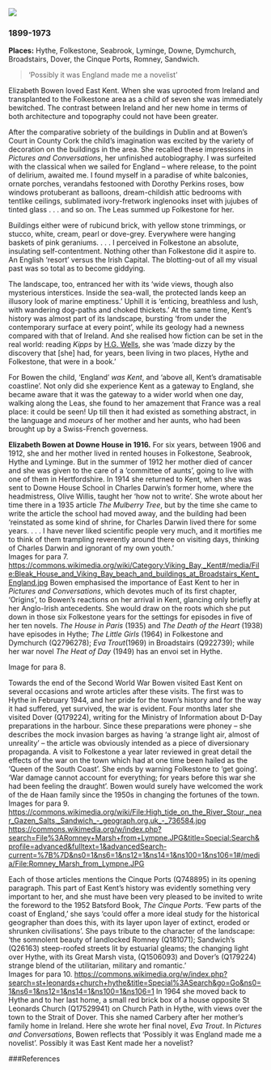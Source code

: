 <a href="https://dev.visual-essays.app"><img src="https://dev-visual-essays.netlify.app/images/ve-button.png"></a>
<param ve-config title="Elizabeth Bowen" author="Diana Hirst" layout="vtl" 
banner="https://upload.wikimedia.org/wikipedia/commons/f/f7/Down_House_RC.jpg">
<param ve-entity eid="Q375314" aliases="Folkestone">
<param ve-entity eid="Q26314321" aliases="The Leas">
<param ve-entity eid="Q967166" aliases="Hythe">
<param ve-entity eid="Q7440217" aliases="Seabrook">
<param ve-entity eid="Q1870143" aliases="Lyminge">
<param ve-entity eid="Q125344" aliases="Downe House School">
                                                 

### 1899-1973

**Places:** Hythe, Folkestone, Seabrook, Lyminge, Downe, Dymchurch, Broadstairs, Dover, the Cinque Ports, Romney, Sandwich.

>‘Possibly it was England made me a novelist’
<param ve-image url="https://upload.wikimedia.org/wikipedia/commons/b/b7/The_Kent_coast_%28IA_kentcoast00lewirich%29.pdf" label="Lewis, Arthur D, Public domain, via Wikimedia Commons" attribution="Lewis, Arthur D, Public domain, via Wikimedia Commons">

Elizabeth Bowen loved East Kent. When she was uprooted from Ireland and transplanted to the Folkestone area as a child of seven she was immediately bewitched. The contrast between Ireland and her new home in terms of both architecture and topography could not have been greater. 
<param ve-image url="https://upload.wikimedia.org/wikipedia/commons/a/aa/Rosa_%27Dorothy_Perkins%27_01.jpg" label="Rosa 'Dorothy Perkins' (Jackson & Perkins, 1901) flowering in the garden for rose novelities on the Beutig hill in Baden Baden (Germany) (Dorothy Perkins seems to have only been introduced in 1901, but in 1908, this rose won top honours at the Royal National Rose Society.)" attribution="Wilrooij, CC BY-SA 4.0 <https://creativecommons.org/licenses/by-sa/4.0>, via Wikimedia Commons">
<param ve-map primary center="Q375314" zoom="10">

After the comparative sobriety of the buildings in Dublin and at Bowen’s Court in County Cork the child’s imagination was excited by the variety of decoration on the buildings in the area. She recalled these impressions in _Pictures and Conversations_, her unfinished autobiography. 
I was surfeited with the classical when we sailed for England – where release, to the point of delirium, awaited me. I found myself in a paradise of white balconies, ornate porches, verandahs festooned with Dorothy Perkins roses, bow windows protuberant as balloons, dream-childish attic bedrooms with tentlike ceilings, sublimated ivory-fretwork inglenooks inset with jujubes of tinted glass . . . and so on. 
The Leas summed up Folkestone for her. 
<param ve-map primary center="Q26314321" zoom="10">

Buildings either were of rubicund brick, with yellow stone trimmings, or stucco, white, cream, pearl or dove-grey. Everywhere were hanging baskets of pink geraniums. . . . I perceived in Folkestone an absolute, insulating self-contentment. Nothing other than Folkestone did it aspire to. An English ‘resort’ versus the Irish Capital. The blotting-out of all my visual past was so total as to become giddying.   

The landscape, too, entranced her with its ‘wide views, though also mysterious interstices.  Inside the sea-wall, the protected lands keep an illusory look of marine emptiness.’ Uphill it is ‘enticing, breathless and lush, with wandering dog-paths and choked thickets.’  At the same time, Kent’s history was almost part of its landscape, bursting ‘from under the contemporary surface at every point’, while its geology had a newness compared with that of Ireland.   And she realised how fiction can be set in the real world: reading _Kipps_ by [H.G. Wells](/20c/20c-wellshg-biography), she was ‘made dizzy by the discovery that [she] had, for years, been living in two places, Hythe and Folkestone, that were in a book.’  
<param ve-image url="https://upload.wikimedia.org/wikipedia/commons/7/77/Kipps.djvu" label="H. G. Wells, Public domain, via Wikimedia Commons" attribution="H. G. Wells, Public domain, via Wikimedia Commons">
<param ve-map primary center="Q375314" zoom="10">

For Bowen the child, ‘England’ _was Kent_, and ‘above all, Kent’s dramatisable coastline’.   Not only did she experience Kent as a gateway to England, she became aware that it was the gateway to a wider world when one day, walking along the Leas, she found to her amazement that France was a real place: it could be seen! Up till then it had existed as something abstract, in the language and _moeurs_ of her mother and her aunts, who had been brought up by a Swiss-French governess. 
<param ve-image url="https://upload.wikimedia.org/wikipedia/commons/f/f7/Down_House_RC.jpg" label="Down House" attribution="Duncharris at the English language Wikipedia, CC BY-SA 3.0 <http://creativecommons.org/licenses/by-sa/3.0/>, via Wikimedia Commons">
 
**Elizabeth Bowen at Downe House in 1916.**
For six years, between 1906 and 1912, she and her mother lived in rented houses in Folkestone, Seabrook, Hythe and Lyminge. But in the summer of 1912 her mother died of cancer and she was given to the care of a ‘committee of aunts’, going to live with one of them in Hertfordshire. In 1914 she returned to Kent, when she was sent to Downe House School in Charles Darwin’s former home, where the headmistress, Olive Willis, taught her ‘how not to write’. She wrote about her time there in a 1935 article _The Mulberry Tree_, but by the time she came to write the article the school had moved away, and the building had been ‘reinstated as some kind of shrine, for Charles Darwin lived there for some years. . . .  I have never liked scientific people very much, and it mortifies me to think of them trampling reverently around there on visiting days, thinking of Charles Darwin and ignorant of my own youth.’  
Images for para 7.
https://commons.wikimedia.org/wiki/Category:Viking_Bay,_Kent#/media/File:Bleak_House_and_Viking_Bay_beach_and_buildings_at_Broadstairs_Kent_England.jpg
Bowen emphasised the importance of East Kent to her in _Pictures and Conversations_, which devotes much of its first chapter, ‘Origins’, to Bowen’s reactions on her arrival in Kent, glancing only briefly at her Anglo-Irish antecedents. She would draw on the roots which she put down in those six Folkestone years for the settings for episodes in five of her ten novels. _The House in Paris_ (1935) and _The Death of the Heart_ (1938) have episodes in Hythe; _The Little Girls_ (1964) in Folkestone and Dymchurch (Q2796278); _Eva Trout_(1969) in Broadstairs (Q922739); while her war novel _The Heat of Day_ (1949) has an envoi set in Hythe. 

Image for para 8. 
 
Towards the end of the Second World War Bowen visited East Kent on several occasions and wrote articles after these visits. The first was to Hythe in February 1944, and her pride for the town’s history and for the way it had suffered, yet survived, the war is evident.  Four months later she visited Dover (Q179224), writing for the Ministry of Information about D-Day preparations in the harbour. Since these preparations were phoney – she describes the mock invasion barges as having ‘a strange light air, almost of unreality’ – the article was obviously intended as a piece of diversionary propaganda.  A visit to Folkestone a year later reviewed in great detail the effects of the war on the town which had at one time been hailed as the ‘Queen of the South Coast’. She ends by warning Folkestone to ‘get going’. ‘War damage cannot account for everything; for years before this war she had been feeling the draught’.  Bowen would surely have welcomed the work of the de Haan family since the 1950s in changing the fortunes of the town.
Images for para 9.
https://commons.wikimedia.org/wiki/File:High_tide_on_the_River_Stour,_near_Gazen_Salts,_Sandwich_-_geograph.org.uk_-_736584.jpg
https://commons.wikimedia.org/w/index.php?search=File%3ARomney+Marsh+from+Lympne.JPG&title=Special:Search&profile=advanced&fulltext=1&advancedSearch-current=%7B%7D&ns0=1&ns6=1&ns12=1&ns14=1&ns100=1&ns106=1#/media/File:Romney_Marsh_from_Lympne.JPG

Each of those articles mentions the Cinque Ports (Q748895) in its opening paragraph. This part of East Kent’s history was evidently something very important to her, and she must have been very pleased to be invited to write the foreword to the 1952 Batsford Book, _The Cinque Ports_. ‘Few parts of the coast of England,’ she says ‘could offer a more ideal study for the historical geographer than does this, with its layer upon layer of extinct, eroded or shrunken civilisations’.  She pays tribute to the character of the landscape:  ‘the somnolent beauty of landlocked Romney (Q181071); Sandwich’s (Q26163) steep-roofed streets lit by estuarial gleams;  the changing light over Hythe, with its Great Marsh vista, (Q1506093) and Dover’s (Q179224) strange blend of the utilitarian, military and romantic.’   
Images for para 10. https://commons.wikimedia.org/w/index.php?search=st+leonards+church+hythe&title=Special%3ASearch&go=Go&ns0=1&ns6=1&ns12=1&ns14=1&ns100=1&ns106=1
In 1964 she moved back to Hythe and to her last home, a small red brick box of a house opposite St Leonards Church (Q17529941) on Church Path in Hythe, with views over the town to the Strait of Dover. This she named Carbery after her mother’s family home in Ireland. Here she wrote her final novel, _Eva Trout_. 
In _Pictures and Conversations_, Bowen reflects that ‘Possibly it was England made me a novelist’.  Possibly it was East Kent made her a novelist?

###References

[^ref1]: _Pictures and Conversations_, p.28.      
[^ref2]: _Pictures and Conversations_, p.32.   
[^ref3]: _Pictures and Conversations_, pp.3, 4.   
[^ref4]: _Pictures and Conversations_, p.25.   
[^ref5]: Wells, _H.G. Kipps_, London, Macmillan, 1905.   
[^ref6]: Bowen, Elizabeth. _‘Out of a Book’, 1946, The Mulberry Tree: Writings of Elizabeth Bowen,_ selected and introduced by Hermione Lee, Virago, London, 1986, p.48.   
[^ref7]: _Pictures and Conversations_, p.24.   
[^ref8]: Bowen, Elizabeth. _‘The Mulberry Tree’. Collected Impressions._ Longmans Green, 1950, pp. 193, 194.   
[^ref9]: Bowen, Elizabeth. _‘By the Unapproachable Sea’, People, Places, Things: Essays by Elizabeth Bowen_ edited by Allan Hepburn. Edinburgh U P, 2008, pp. 56-58.   
[^ref10]: Bowen, Elizabeth. _‘Dover: 1st June 1944’, Collected Impressions._ Longmans Green, 1950, pp. 221-225.   
[^ref11]: Bowen, Elizabeth. _‘Folkestone: July 1945’. Collected Impressions._ Longmans Green, 1950, pp. 225-230.   
[^ref12]: Bowen, Elizabeth. _‘Foreword’. The Cinque Ports._ R. & F. Jessup. Batsford, 1952, pp. 11-15.   
[^ref13]:_Pictures and Conversations_, p.23.   


